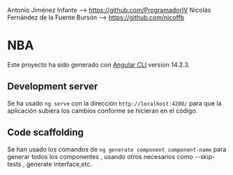 Antonio Jiménez Infante  --> https://github.com/ProgramadorIV
Nicolás Fernández de la Fuente Bursón --> https://github.com/nicoffb


# NBA

Este proyecto ha sido generado con [Angular CLI](https://github.com/angular/angular-cli) version 14.2.3.

## Development server

Se ha usado `ng serve` con la dirección `http://localhost:4200/` para que la aplicación subiera los cambios conforme se hicieran en el código.

## Code scaffolding

Se han usado los comandos de  `ng generate component component-name` para generar todos los componentes , usando otros necesarios como --skip-tests , generate interface,etc.



